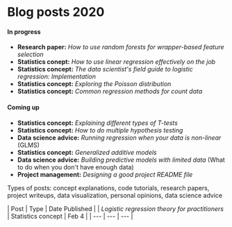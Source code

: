 # Blog posts 2020 

#### In progress

- **Research paper:** _How to use random forests for wrapper-based feature selection_
- **Statistics conept:** _How to use linear regression effectively on the job_
- **Statistics concept:** _The data scientist's field guide to logistic regression: Implementation_
- **Statistics concept:** _Exploring the Poisson distribution_ 
- **Statistics concept:** _Common regression methods for count data_

#### Coming up

- **Statistics concept:** _Explaining different types of T-tests_
- **Statistics concept:** _How to do multiple hypothesis testing_
- **Data science advice:** _Running regression when your data is non-linear_ (GLMS)
- **Statistics concept:** _Generalized additive models_
- **Data science advice:** _Building predictive models with limited data_ (What to do when you don't have enough data)
- **Project management:** _Designing a good project README file_

Types of posts: concept explanations, code tutorials, research papers, project writeups, data visualization, personal opinions, data science advice

| Post | Type | Date Published |
| _Logistic regression theory for practitioners_ | Statistics concept | Feb 4 |
| --- | --- | --- |


